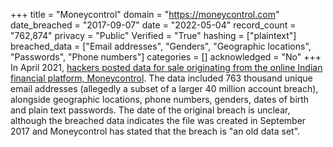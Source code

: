 +++
title = "Moneycontrol"
domain = "https://moneycontrol.com"
date_breached = "2017-09-07"
date = "2022-05-04"
record_count = "762,874"
privacy = "Public"
Verified = "True"
hashing = ["plaintext"]
breached_data = ["Email addresses", "Genders", "Geographic locations", "Passwords", "Phone numbers"]
categories = []
acknowledged = "No"
+++
In April 2021, <a href="https://www.opindia.com/2021/04/personal-details-of-over-seven-lakh-moneycontrol-users-up-for-sale/" target="_blank" rel="noopener">hackers posted data for sale originating from the online Indian financial platform, Moneycontrol</a>. The data included 763 thousand unique email addresses (allegedly a subset of a larger 40 million account breach), alongside geographic locations, phone numbers, genders, dates of birth and plain text passwords. The date of the original breach is unclear, although the breached data indicates the file was created in September 2017 and Moneycontrol has stated that the breach is &quot;an old data set&quot;.
